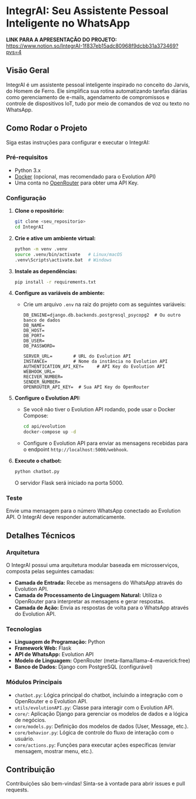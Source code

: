 # IntegrAI: Seu Assistente Pessoal Inteligente no WhatsApp
**LINK PARA A APRESENTAÇÃO DO PROJETO:** https://www.notion.so/IntegrAI-1f837eb15adc80968f9dcbb31a373469?pvs=4

## Visão Geral
IntegrAI é um assistente pessoal inteligente inspirado no conceito do Jarvis, do Homem de Ferro. Ele simplifica sua rotina automatizando tarefas diárias como gerenciamento de e-mails, agendamento de compromissos e controle de dispositivos IoT, tudo por meio de comandos de voz ou texto no WhatsApp.

## Como Rodar o Projeto

Siga estas instruções para configurar e executar o IntegrAI:

### Pré-requisitos

*   Python 3.x
*   [Docker](https://www.docker.com/) (opcional, mas recomendado para o Evolution API)
*   Uma conta no [OpenRouter](https://openrouter.ai/) para obter uma API Key.

### Configuração

1.  **Clone o repositório:**

    ```bash
    git clone <seu_repositorio>
    cd IntegrAI
    ```

2.  **Crie e ative um ambiente virtual:**

    ```bash
    python -m venv .venv
    source .venv/bin/activate   # Linux/macOS
    .venv\Scripts\activate.bat  # Windows
    ```

3.  **Instale as dependências:**

    ```bash
    pip install -r requirements.txt
    ```

4.  **Configure as variáveis de ambiente:**

    *   Crie um arquivo `.env` na raiz do projeto com as seguintes variáveis:

        ```properties
        DB_ENGINE=django.db.backends.postgresql_psycopg2  # Ou outro banco de dados
        DB_NAME=
        DB_HOST=
        DB_PORT=
        DB_USER=
        DB_PASSWORD=

        SERVER_URL=        # URL do Evolution API
        INSTANCE=          # Nome da instância no Evolution API
        AUTHENTICATION_API_KEY=     # API Key do Evolution API
        WEBHOOK_URL=
        RECIVER_NUMBER=
        SENDER_NUMBER=
        OPENROUTER_API_KEY=  # Sua API Key do OpenRouter
        ```

5.  **Configure o Evolution API:**

    *   Se você não tiver o Evolution API rodando, pode usar o Docker Compose:

        ```bash
        cd api/evolution
        docker-compose up -d
        ```

    *   Configure o Evolution API para enviar as mensagens recebidas para o endpoint `http://localhost:5000/webhook`.

6.  **Execute o chatbot:**

    ```bash
    python chatbot.py
    ```

    O servidor Flask será iniciado na porta 5000.

### Teste

Envie uma mensagem para o número WhatsApp conectado ao Evolution API. O IntegrAI deve responder automaticamente.

## Detalhes Técnicos

### Arquitetura

O IntegrAI possui uma arquitetura modular baseada em microsserviços, composta pelas seguintes camadas:

*   **Camada de Entrada:** Recebe as mensagens do WhatsApp através do Evolution API.
*   **Camada de Processamento de Linguagem Natural:** Utiliza o OpenRouter para interpretar as mensagens e gerar respostas.
*   **Camada de Ação:** Envia as respostas de volta para o WhatsApp através do Evolution API.

### Tecnologias

*   **Linguagem de Programação:** Python
*   **Framework Web:** Flask
*   **API de WhatsApp:** Evolution API
*   **Modelo de Linguagem:** OpenRouter (meta-llama/llama-4-maverick:free)
*   **Banco de Dados:** Django com PostgreSQL (configurável)

### Módulos Principais

*   `chatbot.py`: Lógica principal do chatbot, incluindo a integração com o OpenRouter e o Evolution API.
*   `utils/evolutionAPI.py`: Classe para interagir com o Evolution API.
*   `core/`: Aplicação Django para gerenciar os modelos de dados e a lógica de negócios.
*   `core/models.py`: Definição dos modelos de dados (User, Message, etc.).
*   `core/behavior.py`: Lógica de controle do fluxo de interação com o usuário.
*   `core/actions.py`: Funções para executar ações específicas (enviar mensagem, mostrar menu, etc.).

## Contribuição

Contribuições são bem-vindas! Sinta-se à vontade para abrir issues e pull requests.